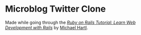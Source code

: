 # Microblog Twitter Clone

Made while going through the 
[*Ruby on Rails Tutorial:
Learn Web Development with Rails*](http://www.railstutorial.org/)
by [Michael Hartl](http://www.michaelhartl.com/).

